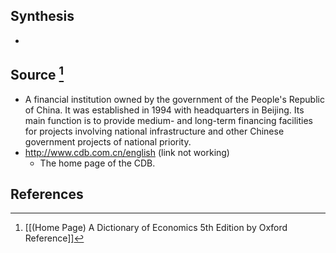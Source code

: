 ## Synthesis
- 
## Source [^1]
- A financial institution owned by the government of the People's Republic of China. It was established in 1994 with headquarters in Beijing. Its main function is to provide medium- and long-term financing facilities for projects involving national infrastructure and other Chinese government projects of national priority.
- http://www.cdb.com.cn/english (link not working)
	- The home page of the CDB.
## References

[^1]: [[(Home Page) A Dictionary of Economics 5th Edition by Oxford Reference]]
